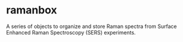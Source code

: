 # ramanbox
A series of objects to organize and store Raman spectra from Surface Enhanced Raman Spectroscopy (SERS) experiments.  

